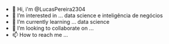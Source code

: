 - 👋 Hi, i'm @LucasPereira2304
- 👀 I’m interested in ... data science e inteligência de negócios
- 🌱 I’m currently learning ... data science
- 💞️ I’m looking to collaborate on ...
- 📫 How to reach me ... 

<!---
LucasPereira2304/LucasPereira2304 is a ✨ special ✨ repository because its `README.md` (this file) appears on your GitHub profile.
You can click the Preview link to take a look at your changes.
--->
